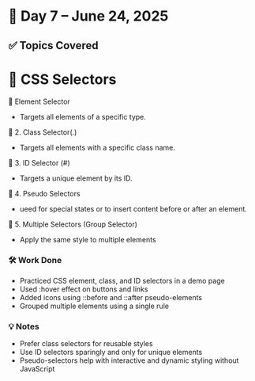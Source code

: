 # 📅 Day 7 – June 24, 2025

## ✅ Topics Covered
# 🎨 CSS Selectors

🔹 Element Selector
- Targets all elements of a specific type.
  
🔹 2. Class Selector(.)
- Targets all elements with a specific class name.

🔹 3. ID Selector (#)
- Targets a unique element by its ID.

🔹 4. Pseudo Selectors
- ueed for special states or to insert content before or after an element.

🔹 5. Multiple Selectors (Group Selector)
- Apply the same style to multiple elements

 ### 🛠️ Work Done
 - Practiced CSS element, class, and ID selectors in a demo page
 - Used :hover effect on buttons and links
 - Added icons using ::before and ::after pseudo-elements
 - Grouped multiple elements using a single rule

### 💡 Notes
- Prefer class selectors for reusable styles
- Use ID selectors sparingly and only for unique elements
- Pseudo-selectors help with interactive and dynamic styling without JavaScript
